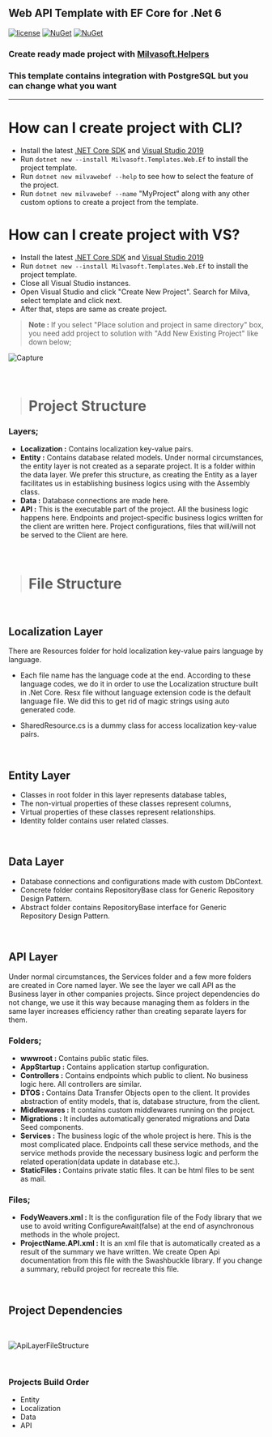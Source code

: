 ## Web API Template with EF Core for .Net 6
  

[![license](https://img.shields.io/badge/license-MIT-blue.svg)](https://github.com/Milvasoft/Milvasoft/blob/master/LICENSE)  [![NuGet](https://img.shields.io/nuget/v/Milvasoft.Templates.Web.Ef)](https://www.nuget.org/packages/Milvasoft.Helpers/)   [![NuGet](https://img.shields.io/nuget/dt/Milvasoft.Templates.Web.Ef)](https://www.nuget.org/packages/Milvasoft.Templates.Web.Ef/) 


### Create ready made project with [Milvasoft.Helpers](https://github.com/Milvasoft/Milvasoft)
### This template contains integration with PostgreSQL but you can change what you want

***

# How can I create project with CLI?


- Install the latest [.NET Core SDK](https://dot.net) and [Visual Studio 2019](https://visualstudio.microsoft.com/tr/thank-you-downloading-visual-studio/?sku=Community&rel=16)
- Run `dotnet new --install Milvasoft.Templates.Web.Ef` to install the project template.
- Run `dotnet new milvawebef --help` to see how to select the feature of the project.
- Run `dotnet new milvawebef --name` "MyProject" along with any other custom options to create a project from the template.


# How can I create project with VS?


- Install the latest [.NET Core SDK](https://dot.net) and [Visual Studio 2019](https://visualstudio.microsoft.com/tr/thank-you-downloading-visual-studio/?sku=Community&rel=16)
- Run `dotnet new --install Milvasoft.Templates.Web.Ef` to install the project template.
- Close all Visual Studio instances.
- Open Visual Studio and click "Create New Project". Search for Milva, select template and click next.
- After that, steps are same as create project.



> <b>Note :</b> If you select "Place solution and project in same directory" box, you need add project to solution with "Add New Existing Project" like down below;

![Capture](https://user-images.githubusercontent.com/32344242/135268651-227dc8ed-24a1-4e02-bb53-e1af9edd0c36.PNG)

<br>

># Project Structure

### **Layers;**

- **Localization :** Contains localization key-value pairs.
- **Entity :** Contains database related models. Under normal circumstances, the entity layer is not created as a separate project. It is a folder within the data layer. We prefer this structure, as creating the Entity as a layer facilitates us in establishing business logics using with the Assembly class.
- **Data :** Database connections are made here.
- **API :** This is the executable part of the project. All the business logic happens here. Endpoints and project-specific business logics written for the client are written here. Project configurations, files that will/will not be served to the Client are here.

<br>

># File Structure

<br>

## **Localization Layer**

There are Resources folder for hold localization key-value pairs language by language.

- Each file name has the language code at the end. According to these language codes, we do it in order to use the Localization structure built in .Net Core. Resx file without language extension code is the default language file. We did this to get rid of magic strings using auto generated code.

- SharedResource.cs is a dummy class for access localization key-value pairs.

<br>

## **Entity Layer**

- Classes in root folder in this layer represents database tables,
- The non-virtual properties of these classes represent columns,
- Virtual properties of these classes represent relationships.
- Identity folder contains user related classes.

<br>

## **Data Layer**

- Database connections and configurations made with custom DbContext.
- Concrete folder contains RepositoryBase class for Generic Repository Design Pattern.
- Abstract folder contains RepositoryBase interface for Generic Repository Design Pattern.

<br>

## **API Layer**

Under normal circumstances, the Services folder and a few more folders are created in Core named layer. We see the layer we call API as the Business layer in other companies projects. Since project dependencies do not change, we use it this way because managing them as folders in the same layer increases efficiency rather than creating separate layers for them.

### **Folders;**
- **wwwroot :** Contains public static files.
- **AppStartup :** Contains application startup configuration.
- **Controllers :** Contains endpoints which public to client. No business logic here. All controllers are similar.
- **DTOS :** Contains Data Transfer Objects open to the client. It provides abstraction of entity models, that is, database structure, from the client.
- **Middlewares :** It contains custom middlewares running on the project.
- **Migrations :** It includes automatically generated migrations and Data Seed components.
- **Services :** The business logic of the whole project is here. This is the most complicated place. Endpoints call these service methods, and the service methods provide the necessary business logic and perform the related operation(data update in database etc.). 
- **StaticFiles :** Contains private static files. It can be html files to be sent as mail.


### **Files;**
- **FodyWeavers.xml :** It is the configuration file of the Fody library that we use to avoid writing ConfigureAwait(false) at the end of asynchronous methods in the whole project.
- **ProjectName.API.xml :** It is an xml file that is automatically created as a result of the summary we have written. We create Open Api documentation from this file with the Swashbuckle library. If you change a summary, rebuild project for recreate this file.

<br>


## **Project Dependencies**

<br>

![ApiLayerFileStructure](https://user-images.githubusercontent.com/32344242/142745035-cede3747-ab37-4bf4-b0e2-08c7e50048e2.png)

<br>

### **Projects Build Order**

- Entity
- Localization
- Data
- API
